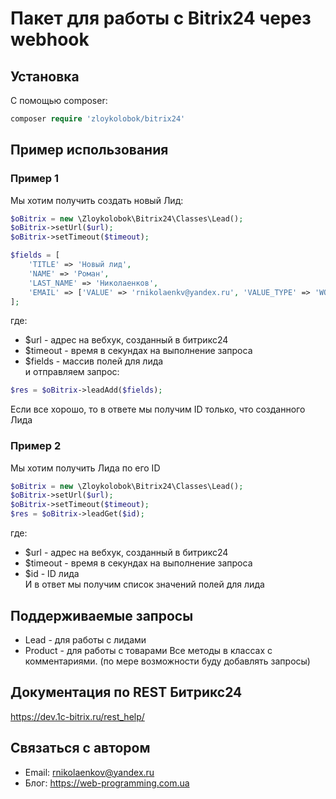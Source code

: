 # Пакет для работы с Bitrix24 через webhook
## Установка
С помощью composer: <br />
```php
composer require 'zloykolobok/bitrix24'
```
## Пример использования
### Пример 1
Мы хотим получить создать новый Лид:
```php
$oBitrix = new \Zloykolobok\Bitrix24\Classes\Lead();
$oBitrix->setUrl($url);
$oBitrix->setTimeout($timeout);

$fields = [
    'TITLE' => 'Новый лид',
    'NAME' => 'Роман',
    'LAST_NAME' => 'Николаенков',
    'EMAIL' => ['VALUE' => 'rnikolaenkv@yandex.ru', 'VALUE_TYPE' => 'WORK'],
];
```
где:
 * $url - адрес на вебхук, созданный в битрикс24
 * $timeout - время в секундах на выполнение запроса
 * $fields - массив полей для лида <br />
и отправляем запрос:
```php
$res = $oBitrix->leadAdd($fields);
```
Если все хорошо, то в ответе мы получим ID только, что созданного Лида
### Пример 2
Мы хотим получить Лида по его ID
```php
$oBitrix = new \Zloykolobok\Bitrix24\Classes\Lead();
$oBitrix->setUrl($url);
$oBitrix->setTimeout($timeout);
$res = $oBitrix->leadGet($id);
```
где:
 * $url - адрес на вебхук, созданный в битрикс24
 * $timeout - время в секундах на выполнение запроса
 * $id - ID лида <br />
И в ответ мы получим список значений полей для лида
## Поддерживаемые запросы
 * Lead - для работы с лидами
 * Product - для работы с товарами
Все методы в классах с комментариями.
(по мере возможности буду добавлять запросы)
## Документация по REST Битрикс24
https://dev.1c-bitrix.ru/rest_help/
## Связаться с автором
 * Email: rnikolaenkov@yandex.ru
 * Блог: https://web-programming.com.ua
